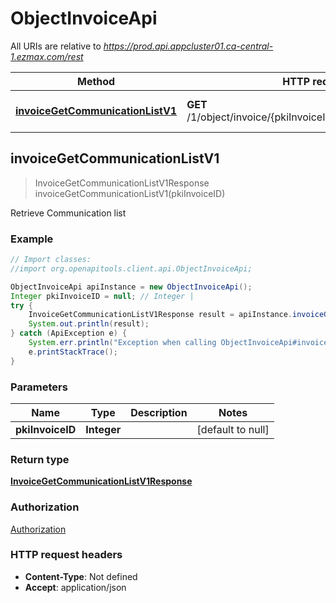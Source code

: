# ObjectInvoiceApi

All URIs are relative to *https://prod.api.appcluster01.ca-central-1.ezmax.com/rest*

Method | HTTP request | Description
------------- | ------------- | -------------
[**invoiceGetCommunicationListV1**](ObjectInvoiceApi.md#invoiceGetCommunicationListV1) | **GET** /1/object/invoice/{pkiInvoiceID}/getCommunicationList | Retrieve Communication list



## invoiceGetCommunicationListV1

> InvoiceGetCommunicationListV1Response invoiceGetCommunicationListV1(pkiInvoiceID)

Retrieve Communication list



### Example

```java
// Import classes:
//import org.openapitools.client.api.ObjectInvoiceApi;

ObjectInvoiceApi apiInstance = new ObjectInvoiceApi();
Integer pkiInvoiceID = null; // Integer | 
try {
    InvoiceGetCommunicationListV1Response result = apiInstance.invoiceGetCommunicationListV1(pkiInvoiceID);
    System.out.println(result);
} catch (ApiException e) {
    System.err.println("Exception when calling ObjectInvoiceApi#invoiceGetCommunicationListV1");
    e.printStackTrace();
}
```

### Parameters


Name | Type | Description  | Notes
------------- | ------------- | ------------- | -------------
 **pkiInvoiceID** | **Integer**|  | [default to null]

### Return type

[**InvoiceGetCommunicationListV1Response**](InvoiceGetCommunicationListV1Response.md)

### Authorization

[Authorization](../README.md#Authorization)

### HTTP request headers

- **Content-Type**: Not defined
- **Accept**: application/json

